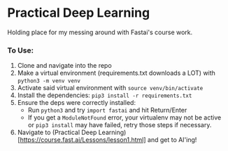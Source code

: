 # Practical Deep Learning
Holding place for my messing around with Fastai's course work.

### To Use:
1. Clone and navigate into the repo
2. Make a virtual environment (requirements.txt downloads a LOT) with `python3 -m venv venv`
3. Activate said virtual environment with `source venv/bin/activate`
4. Install the dependencies: `pip3 install -r requirements.txt`
5. Ensure the deps were correctly installed:
    - Run `python3` and try `import fastai` and hit Return/Enter
    - If you get a `ModuleNotFound` error, your virtualenv may not be active or `pip3 install` may have failed, retry those steps if necessary.
6. Navigate to (Practical Deep Learning)[https://course.fast.ai/Lessons/lesson1.html] and get to AI'ing!
